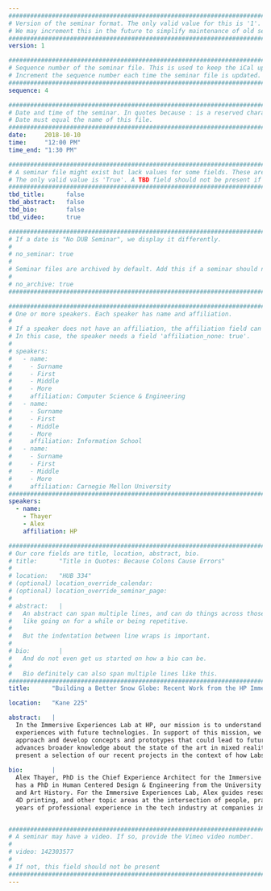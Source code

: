 ```yaml
---
################################################################################
# Version of the seminar format. The only valid value for this is '1'. 
# We may increment this in the future to simplify maintenance of old seminars.
################################################################################
version: 1

################################################################################
# Sequence number of the seminar file. This is used to keep the iCal up to date.
# Increment the sequence number each time the seminar file is updated.
################################################################################
sequence: 4

################################################################################
# Date and time of the seminar. In quotes because : is a reserved character.
# Date must equal the name of this file.
################################################################################
date:     2018-10-10
time:     "12:00 PM"
time_end: "1:30 PM"

################################################################################
# A seminar file might exist but lack values for some fields. These are 'TBD'. 
# The only valid value is 'True'. A TBD field should not be present if 'False'.
################################################################################
tbd_title:      false
tbd_abstract:   false
tbd_bio:        false
tbd_video:      true

################################################################################
# If a date is "No DUB Seminar", we display it differently.
#
# no_seminar: true
#
# Seminar files are archived by default. Add this if a seminar should not be.
#
# no_archive: true
################################################################################

################################################################################
# One or more speakers. Each speaker has name and affiliation.
#
# If a speaker does not have an affiliation, the affiliation field can be removed.
# In this case, the speaker needs a field 'affiliation_none: true'.
#
# speakers:
#   - name: 
#     - Surname
#     - First
#     - Middle
#     - More
#     affiliation: Computer Science & Engineering 
#   - name: 
#     - Surname
#     - First
#     - Middle
#     - More
#     affiliation: Information School 
#   - name: 
#     - Surname
#     - First
#     - Middle
#     - More
#     affiliation: Carnegie Mellon University 
################################################################################
speakers:
  - name: 
    - Thayer
    - Alex
    affiliation: HP

################################################################################
# Our core fields are title, location, abstract, bio.
# title:      "Title in Quotes: Because Colons Cause Errors"
# 
# location:   "HUB 334"
# (optional) location_override_calendar:
# (optional) location_override_seminar_page:
#
# abstract:   |
#   An abstract can span multiple lines, and can do things across those lines,
#   like going on for a while or being repetitive.
#
#   But the indentation between line wraps is important.
#
# bio:        |
#   And do not even get us started on how a bio can be.
#
#   Bio definitely can also span multiple lines like this.
################################################################################
title:      "Building a Better Snow Globe: Recent Work from the HP Immersive Experiences Lab"

location:   "Kane 225"

abstract:   |
  In the Immersive Experiences Lab at HP, our mission is to understand people and their practices in order to craft the best
  experiences with future technologies. In support of this mission, we merge technical expertise with an HCI-focused research
  approach and develop concepts and prototypes that could lead to future HP products. We also do foundational research that
  advances broader knowledge about the state of the art in mixed reality, 3D printing, and other topics. This talk will
  present a selection of our recent projects in the context of how Labs helps drive innovation at HP and beyond.
  
bio:        |
  Alex Thayer, PhD is the Chief Experience Architect for the Immersive Experiences Lab, one of the four Labs at HP Inc. Thayer 
  has a PhD in Human Centered Design & Engineering from the University of Washington plus degrees in Technical Communication
  and Art History. For the Immersive Experiences Lab, Alex guides research efforts around the future of mixed reality, 3D and
  4D printing, and other topic areas at the intersection of people, practice, experience, and technology.  Alex has over 20
  years of professional experience in the tech industry at companies including IBM, Microsoft, Google, Intel, and VMware.


################################################################################
# A seminar may have a video. If so, provide the Vimeo video number.
#
# video: 142303577
#
# If not, this field should not be present 
################################################################################
---
```

